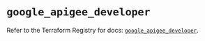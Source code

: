 # `google_apigee_developer`

Refer to the Terraform Registry for docs: [`google_apigee_developer`](https://registry.terraform.io/providers/hashicorp/google/6.41.0/docs/resources/apigee_developer).
